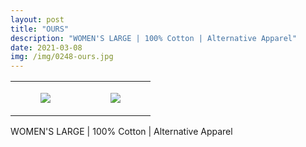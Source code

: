 ```yaml
---
layout: post
title: "OURS"
description: "WOMEN'S LARGE | 100% Cotton | Alternative Apparel"
date: 2021-03-08
img: /img/0248-ours.jpg
---
```




<table style="width:100%;"><tr><td style="vertical-align:top;">
      <figure class="tmblr-full" data-orig-height="2048" data-orig-width="1365" data-orig-src="https://concertshirts.netlify.app/shirts/0248/0248-01.jpg"><img src="https://64.media.tumblr.com/3c7639cb8cafda7a46c1c73b1f386378/99929ae850c6a171-25/s540x810/5262707f1bb73e59f70bc65901014896f59c925c.jpg" data-orig-height="2048" data-orig-width="1365" data-orig-src="https://concertshirts.netlify.app/shirts/0248/0248-01.jpg"/></figure></td>
    <td style="vertical-align:top;">
      <figure class="tmblr-full" data-orig-height="2048" data-orig-width="1365" data-orig-src="https://concertshirts.netlify.app/shirts/0248/0248-02.jpg"><img src="https://64.media.tumblr.com/6be0c61400334dd48fcfb401a0853d0e/99929ae850c6a171-08/s540x810/34cd07f14fca1d272e725322444c0e5087888eed.jpg" data-orig-height="2048" data-orig-width="1365" data-orig-src="https://concertshirts.netlify.app/shirts/0248/0248-02.jpg"/></figure></td>
  </tr></table><p>
  WOMEN'S LARGE | 100% Cotton | Alternative Apparel
</p>
